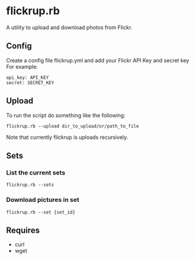 # flickrup.rb 
A utility to upload and download photos from Flickr.

## Config
Create a config file flickrup.yml and add your Flickr API Key and secret key
For example:

``` 
api_key: API_KEY
secret: SECRET_KEY
```
 
## Upload
To run the script do something like the following:

```
flickrup.rb --upload dir_to_upload/or/path_to_file
```

Note that currently flickrup is uploads recursively.

## Sets

### List the current sets

```
flickrup.rb --sets
```

### Download pictures in set

```
flickrup.rb --set {set_id}
```

## Requires

 - curl
 - wget
